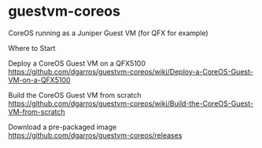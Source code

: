 guestvm-coreos
==============

CoreOS running as a Juniper Guest VM (for QFX for example)


Where to Start

Deploy a CoreOS Guest VM on a QFX5100  
https://github.com/dgarros/guestvm-coreos/wiki/Deploy-a-CoreOS-Guest-VM-on-a-QFX5100

Build the CoreOS Guest VM from scratch  
https://github.com/dgarros/guestvm-coreos/wiki/Build-the-CoreOS-Guest-VM-from-scratch

Download a pre-packaged image  
https://github.com/dgarros/guestvm-coreos/releases


